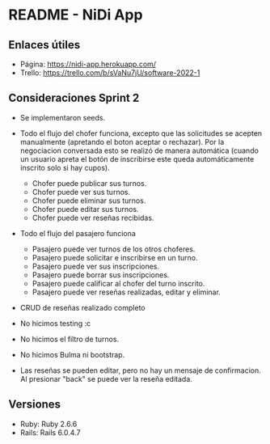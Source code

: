 # README - NiDi App

## Enlaces útiles
* Página: https://nidi-app.herokuapp.com/
* Trello: https://trello.com/b/sVaNu7jU/software-2022-1

## Consideraciones Sprint 2
* Se implementaron seeds.
* Todo el flujo del chofer funciona, excepto que las solicitudes se acepten manualmente (apretando el boton aceptar o rechazar). Por la negociacion conversada esto se realizó de manera automática (cuando un usuario apreta el botón de inscribirse este queda automáticamente inscrito solo si hay cupos).
  * Chofer puede publicar sus turnos.
  * Chofer puede ver sus turnos.
  * Chofer puede eliminar sus turnos.
  * Chofer puede editar sus turnos.
  * Chofer puede ver reseñas recibidas.

* Todo el flujo del pasajero funciona
  * Pasajero puede ver turnos de los otros choferes.
  * Pasajero puede solicitar e inscribirse en un turno.
  * Pasajero puede ver sus inscripciones.
  * Pasajero puede borrar sus inscripciones.
  * Pasajero puede calificar al chofer del turno inscrito.
  * Pasajero puede ver reseñas realizadas, editar y eliminar.

* CRUD de reseñas realizado completo

* No hicimos testing :c
* No hicimos el filtro de turnos.
* No hicimos Bulma ni bootstrap.
* Las reseñas se pueden editar, pero no hay un mensaje de confirmacion. Al presionar "back" se puede ver la reseña editada. 

## Versiones
* Ruby: Ruby 2.6.6
* Rails: Rails 6.0.4.7
